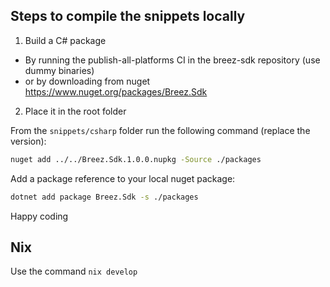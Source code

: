 ## Steps to compile the snippets locally
1. Build a C# package
  - By running the publish-all-platforms CI in the breez-sdk repository (use dummy binaries)
  - or by downloading from nuget https://www.nuget.org/packages/Breez.Sdk
2. Place it in the root folder

From the `snippets/csharp` folder run the following command (replace the version):
```bash
nuget add ../../Breez.Sdk.1.0.0.nupkg -Source ./packages
```

Add a package reference to your local nuget package:
```bash
dotnet add package Breez.Sdk -s ./packages
```

Happy coding

## Nix
Use the command `nix develop`
